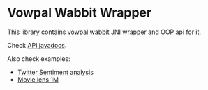 Vowpal Wabbit Wrapper
====================

This library contains [vowpal wabbit](https://github.com/JohnLangford/vowpal_wabbit/wiki) JNI wrapper and OOP api for it.

Check [API javadocs](https://integration.ausoff.indeed.net/hudson/job/vowpal-wabbit-wrapper/javadoc/).

Also check examples:
* [Twitter Sentiment analysis](https://code.corp.indeed.com/data-science/vowpal-wabbit-wrapper/blob/master/test/java/com/indeed/vw/wrapper/integration/tests/TestOnTwitterSentimentDataset.java)
* [Movie lens 1M](https://code.corp.indeed.com/data-science/vowpal-wabbit-wrapper/blob/master/test/java/com/indeed/vw/wrapper/integration/tests/TestOnMovieLensDataset.java)
